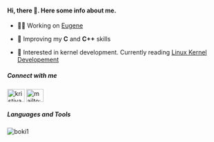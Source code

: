<h4 align="left">Hi, there 🙂. Here some info about me.</h4>

- 👨‍💻 Working on [Eugene](https://github.com/boki1/eugene)

- 📖 Improving my **C** and **C++** skills

- 🌽 Interested in kernel development. Currently reading [Linux Kernel Developement](https://boki1.github.io/notes/LinuxKernelDevelopment_2010.html)

<p align="left">
<h5 align="left">Connect with me</h5>
<a href="https://linkedin.com/in/kristiyan stoimenov" target="blank"><img align="center" src="https://cdn.jsdelivr.net/npm/simple-icons@3.0.1/icons/linkedin.svg" alt="kristiyan stoimenov" height="30" width="40" /></a> <a href="mailto:kristoimenov@gmail.com" target="blank"><img align="center" src="https://cdn.jsdelivr.net/npm/simple-icons@3.0.1/icons/gmail.svg" alt="mailto:kristoimenov@gmail.com" height="30" width="40" /></a>
</p>

<h5 align="left">Languages and Tools</h5>
<p><img align="left" src="https://github-readme-stats.vercel.app/api/top-langs?username=boki1&show_icons=true&locale=en&layout=compact" alt="boki1" /></p>
